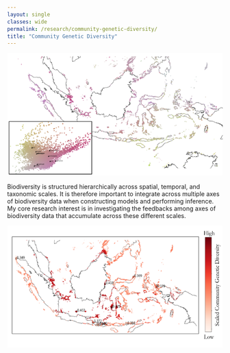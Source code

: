 ```yaml
---
layout: single
classes: wide
permalink: /research/community-genetic-diversity/
title: "Community Genetic Diversity"
---
```


<a href="/assets/images/EnvPCSpace.png"><img src="/assets/images/Env_PC_Space.png"></a>

Biodiversity is structured hierarchically across spatial, temporal, and taxonomic 
scales. It is therefore important to integrate across multiple axes of
biodiversity data when constructing models and performing inference. My core
research interest is in investigating the feedbacks among axes of biodiversity
data that accumulate across these different scales. 

<a href="/assets/images/PredictedGeneticStructure.png"><img src="/assets/images/PredictedGeneticStructure.png"></a>
